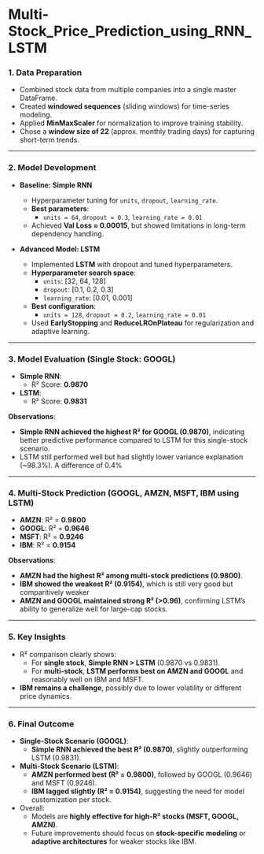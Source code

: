 # Multi-Stock_Price_Prediction_using_RNN_LSTM

### **1. Data Preparation**
- Combined stock data from multiple companies into a single master DataFrame.
- Created **windowed sequences** (sliding windows) for time-series modeling.
- Applied **MinMaxScaler** for normalization to improve training stability.
- Chose a **window size of 22** (approx. monthly trading days) for capturing short-term trends.

---

### **2. Model Development**
- **Baseline: Simple RNN**
  - Hyperparameter tuning for `units`, `dropout`, `learning_rate`.
  - **Best parameters**:
    - `units = 64`, `dropout = 0.3`, `learning_rate = 0.01`
  - Achieved **Val Loss ≈ 0.00015**, but showed limitations in long-term dependency handling.

- **Advanced Model: LSTM**
  - Implemented **LSTM** with dropout and tuned hyperparameters.
  - **Hyperparameter search space**:
    - `units`: [32, 64, 128]
    - `dropout`: [0.1, 0.2, 0.3]
    - `learning_rate`: [0.01, 0.001]
  - **Best configuration**:
    - `units = 128`, `dropout = 0.2`, `learning_rate = 0.01`
  - Used **EarlyStopping** and **ReduceLROnPlateau** for regularization and adaptive learning.

---

### **3. Model Evaluation (Single Stock: GOOGL)**
- **Simple RNN**:
  - R² Score: **0.9870**  
- **LSTM**:
  - R² Score: **0.9831**  

**Observations**:
- **Simple RNN achieved the highest R² for GOOGL (0.9870)**, indicating better predictive performance compared to LSTM for this single-stock scenario.
- LSTM still performed well but had slightly lower variance explanation (~98.3%). A difference of 0.4%

---

### **4. Multi-Stock Prediction (GOOGL, AMZN, MSFT, IBM using LSTM)**
- **AMZN**: R² = **0.9800**  
- **GOOGL**: R² = **0.9646**  
- **MSFT**: R² = **0.9246**  
- **IBM**: R² = **0.9154**  

**Observations**:
- **AMZN had the highest R² among multi-stock predictions (0.9800)**.
- **IBM showed the weakest R² (0.9154)**, which is still very good but comparitively weaker
- **AMZN and GOOGL maintained strong R² (>0.96)**, confirming LSTM’s ability to generalize well for large-cap stocks.

---

### **5. Key Insights**
- R² comparison clearly shows:
  - For **single stock**, **Simple RNN > LSTM** (0.9870 vs 0.9831).
  - For **multi-stock**, **LSTM performs best on AMZN and GOOGL** and reasonably well on IBM and MSFT.
- **IBM remains a challenge**, possibly due to lower volatility or different price dynamics.

---

### **6. Final Outcome**
- **Single-Stock Scenario (GOOGL)**:
  - **Simple RNN achieved the best R² (0.9870)**, slightly outperforming LSTM (0.9831).
- **Multi-Stock Scenario (LSTM)**:
  - **AMZN performed best (R² = 0.9800)**, followed by GOOGL (0.9646) and MSFT (0.9246).
  - **IBM lagged slightly (R² = 0.9154)**, suggesting the need for model customization per stock.
- Overall:
  - Models are **highly effective for high-R² stocks (MSFT, GOOGL, AMZN)**.
  - Future improvements should focus on **stock-specific modeling** or **adaptive architectures** for weaker stocks like IBM.


